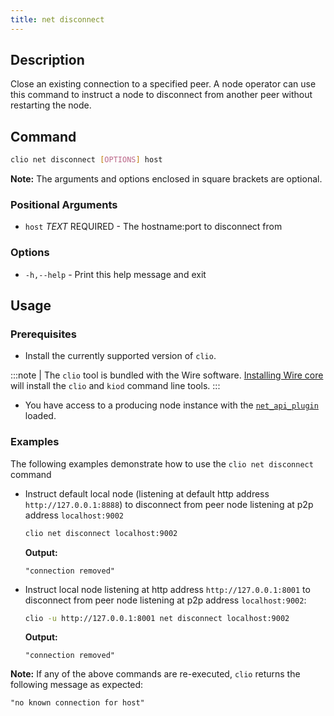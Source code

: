 ```yaml
---
title: net disconnect
---
```

## Description

Close an existing connection to a specified peer. A node operator can use this command to instruct a node to disconnect from another peer without restarting the node.

## Command

```sh
clio net disconnect [OPTIONS] host
```

**Note:** The arguments and options enclosed in square brackets are optional.

### Positional Arguments

* `host` _TEXT_ REQUIRED - The hostname:port to disconnect from

### Options

* `-h,--help` - Print this help message and exit

## Usage

### Prerequisites

* Install the currently supported version of `clio`.

:::note
  | The `clio` tool is bundled with the Wire software. [Installing Wire core](/docs/getting-started/install-dependencies.md) will install the `clio` and `kiod` command line tools.
:::

* You have access to a producing node instance with the [`net_api_plugin`](../../../nodeop/plugins/net-api-plugin.md) loaded.

### Examples

The following examples demonstrate how to use the `clio net disconnect` command

* Instruct default local node (listening at default http address `http://127.0.0.1:8888`) to disconnect from peer node listening at p2p address `localhost:9002`

  ```sh
  clio net disconnect localhost:9002
  ```

  **Output:**

  ```console
  "connection removed"
  ```

* Instruct local node listening at http address `http://127.0.0.1:8001` to disconnect from peer node listening at p2p address `localhost:9002`:

  ```sh
  clio -u http://127.0.0.1:8001 net disconnect localhost:9002
  ```
  
  **Output:**
  
  ```console
  "connection removed"
  ```

**Note:** If any of the above commands are re-executed, `clio` returns the following message as expected:  

```console
"no known connection for host"
```
